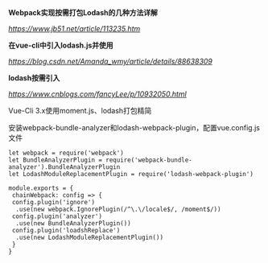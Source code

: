 **Webpack实现按需打包Lodash的几种方法详解**

*https://www.jb51.net/article/113235.htm*



**在vue-cli中引入lodash.js并使用**

*https://blog.csdn.net/Amanda_wmy/article/details/88638309*



**lodash按需引入**

*https://www.cnblogs.com/fancyLee/p/10932050.html*



Vue-Cli 3.x使用moment.js、lodash打包精简

安装webpack-bundle-analyzer和lodash-webpack-plugin，配置vue.config.js文件

```
let webpack = require('webpack')
let BundleAnalyzerPlugin = require('webpack-bundle-analyzer').BundleAnalyzerPlugin
let LodashModuleReplacementPlugin = require('lodash-webpack-plugin')

module.exports = {
 chainWebpack: config => {
 config.plugin('ignore')
  .use(new webpack.IgnorePlugin(/^\.\/locale$/, /moment$/))
 config.plugin('analyzer')
  .use(new BundleAnalyzerPlugin())
 config.plugin('loadshReplace')
  .use(new LodashModuleReplacementPlugin())
 }
}
```

